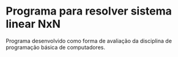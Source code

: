 # Programa para resolver sistema linear NxN
 Programa desenvolvido como forma de avaliação da disciplina de programação básica de computadores.
